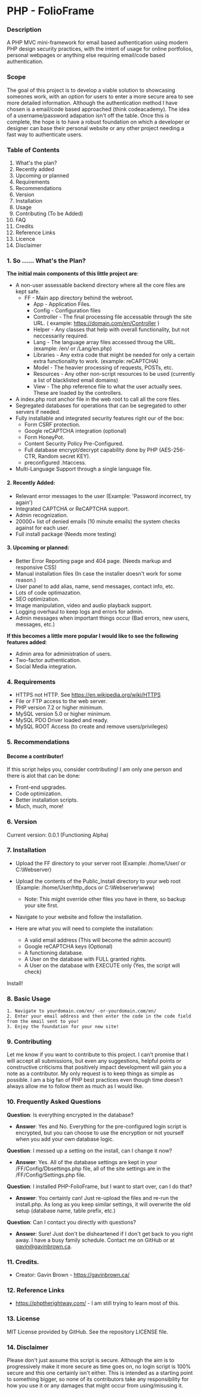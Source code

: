 # PHP - FolioFrame

### Description

A PHP MVC mini-framework for email based authentication using modern PHP design security practices, with the intent of usage for online portfolios, personal webpages or anything else requiring email/code based authentication.

### Scope

The goal of this project is to develop a viable solution to showcasing someones work, with an option for users to enter a more secure area to see more detailed information.  Although the authentication method I have chosen is a email/code based approached (think codeacademy). The idea of a username/password adapation isn't off the table. Once this is complete, the hope is to have a robust foundation on which a developer or designer can base their personal website or any other project needing a fast way to authenticate users.

### Table of Contents

1. What's the plan?
1. Recently added
1. Upcoming or planned
1. Requirements
1. Recommendations
1. Version
1. Installation 
1. Usage
1. Contributing (To be Added)
1. FAQ
1. Credits
1. Reference Links
1. Licence
1. Disclaimer

### 1. So ...... What's the Plan?

**The initial main components of this little project are**:

* A non-user assessable backend directory where all the core files are kept safe.
	* FF - Main app directory behind the webroot.
		* App - Application Files.
		* Config - Configuration files
		* Controller - The final processing file accessable through the site URL. ( example: https://domain.com/en/Controller )
		* Helper - Any classes that help with overall functionality, but not neccessarily required. 
		* Lang - The language array files accessed throug the URL. (example: /en/ or /Lang/en.php)
		* Libraries - Any extra code that might be needed for only a certain extra functionality to work. (example: reCAPTCHA)
		* Model - The heavier processing of requests, POSTs, etc.
		* Resources - Any other non-script resources to be used (currently a list of blacklisted email domains)
		* View - The php reference file to what the user actually sees. These are loaded by the controllers.
* A index.php root anchor file in the web root to call all the core files.
* Segregated databases for operations that can be segregated to other servers if needed.
* Fully installable and integrated security features right our of the box:
	* Form CSRF protection.
	* Google reCAPTCHA integration (optional)
	* Form HoneyPot.
	* Content Security Policy Pre-Configured.
	* Full database encrypt/decrypt capability done by PHP (AES-256-CTR, Random secret KEY).
	* preconfigured .htaccess.
* Multi-Language Support through a single language file.
	
#### 2. Recently Added:

* Relevant error messages to the user (Example: 'Password incorrect, try again')
* Integrated CAPTCHA or ReCAPTCHA support.
* Admin recognization.
* 20000+ list of denied emails (10 minute emails) the system checks against for each user.
* Full install package (Needs more testing)

#### 3. Upcoming or planned:

* Better Error Reporting page and 404 page. (Needs markup and responsive CSS)
* Manual installation files (In case the installer doesn't work for some reason.)
* User panel to add alias, name, send messages, contact info, etc.
* Lots of code optimazation.
* SEO optimization.
* Image manipulation, video and audio playback support.
* Logging overhaul to keep logs and errors for admin.
* Admin messages when important things occur (Bad errors, new users, messages, etc.)


**If this becomes a little more popular I would like to see the following features added**:

* Admin area for administration of users.
* Two-factor authentication.
* Social Media integration.
	
### 4. Requirements

* HTTPS not HTTP. See https://en.wikipedia.org/wiki/HTTPS
* File or FTP access to the web server.
* PHP version 7.2 or higher minimum.
* MySQL version 5.0 or higher minimum. 
* MySQL PDO Driver loaded and ready.
* MySQL ROOT Access (to create and remove users/privileges)

### 5. Recommendations

#### Become a contributer!

If this script helps you, consider contributing! I am only one person and there is alot that can be done:

* Front-end upgrades.
* Code optimization.
* Better installation scripts.
* Much, much, more!

### 6. Version

Current version: 0.0.1 (Functioning Alpha)

### 7. Installation

* Upload the FF directory to your server root (Example: /home/User/ or C:\Webserver\)
* Upload the contents of the Public_Install directory to your web root (Example: /home/User/http_docs or C:\Webserver\www)
	* Note: This might override other files you have in there, so backup your site first.
* Navigate to your website and follow the installation.

* Here are what you will need to complete the installation:
	* A valid email address (This will become the admin account)
	* Google reCAPTCHA keys (Optional)
	* A functioning database.
	* A User on the database with FULL granted rights.
	* A User on the database with EXECUTE only (Yes, the script will check)

Install!

### 8. Basic Usage 

	1. Navigate to yourdomain.com/en/ -or-yourdomain.com/en/
	2. Enter your email address and then enter the code in the code field from the email sent to you!
	3. Enjoy the foundation for your new site!

### 9. Contributing

Let me know if you want to contribute to this project. I can't promise that I will accept all submissions, but even any suggestions, helpful points or constructive criticisms that positively impact development will gain you a note as a contributor. My only request is to keep things as simple as possible. I am a big fan of PHP best practices even though time doesn't always allow me to follow them as much as I would like.

### 10. Frequently Asked Questions

**Question**: Is everything encrypted in the database?

* __Answer__: Yes and No. Everything for the pre-configured login script is encrypted, but you can choose to use the encryption or not yourself when you add your own database logic.

**Question**: I messed up a setting on the install, can I change it now?

* __Answer__: Yes. All of the database settings are kept in your /FF/Config/Dbsettings.php file, all of the site settings are in the /FF/Config/Settings.php file.

**Question**: I installed PHP-FolioFrame, but I want to start over, can I do that?

* __Answer__: You certainly can! Just re-upload the files and re-run the install.php. As long as you keep similar settings, it will overwrite the old setup (database name, table prefix, etc.)

**Question**: Can I contact you directly with questions?

* __Answer__: Sure! Just don't be disheartened if I don't get back to you right away. I have a busy family schedule. Contact me on GitHub or at gavin@gavinbrown.ca.


### 11. Credits.

* Creator: Gavin Brown - https://gavinbrown.ca/

### 12. Reference Links

* https://phptherightway.com/ - I am still trying to learn most of this.

### 13. License

MIT License provided by GitHub. See the repository LICENSE file. 

### 14. Disclaimer

Please don't just assume this script is secure. Although the aim is to progressively make it more secure as time goes on, no login script is 100% secure and this one certainly isn't either. This is intended as a starting point to something bigger, so none of its contributors take any responsibility for how you use it or any damages that might occur from using/misusing it.
